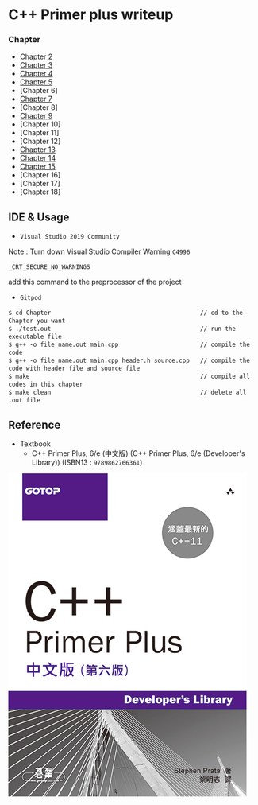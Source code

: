 # C++ Primer plus writeup

### Chapter
* [Chapter 2](Chapter2/Chapter2.md)
* [Chapter 3](Chapter3/Chapter3.md)
* [Chapter 4](Chapter4/Chapter4.md)
* [Chapter 5](Chapter5/Chapter5.md)
* [Chapter 6]
* [Chapter 7](Chapter7/Chapter7.md)
* [Chapter 8]
* [Chapter 9](Chapter9/Chapter9.md)
* [Chapter 10]
* [Chapter 11]
* [Chapter 12]
* [Chapter 13](Chapter13/Chapter13.md)
* [Chapter 14](Chapter14/Chapter14.md)
* [Chapter 15](Chapter15/Chapter15.md)
* [Chapter 16]
* [Chapter 17]
* [Chapter 18]

## IDE & Usage
* `Visual Studio 2019 Community`

Note : Turn down Visual Studio Compiler Warning `C4996`
```
_CRT_SECURE_NO_WARNINGS
```
add this command to the preprocessor of the project

* `Gitpod`
```
$ cd Chapter                                          // cd to the Chapter you want
$ ./test.out                                          // run the executable file
$ g++ -o file_name.out main.cpp                       // compile the code
$ g++ -o file_name.out main.cpp header.h source.cpp   // compile the code with header file and source file
$ make                                                // compile all codes in this chapter
$ make clean                                          // delete all .out file
```

## Reference
* Textbook
  - C++ Primer Plus, 6/e (中文版) (C++ Primer Plus, 6/e (Developer's Library)) (ISBN13 : `9789862766361`)

![C++ Primer Plus 6/e](https://github.com/Offliners/Cplusplus-Primer-plus-writeup/blob/main/CplusplusPrimerplus.jpg)
